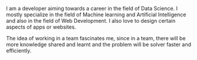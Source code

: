 I am a developer aiming towards a career in the field of Data Science. I mostly specialize in the field of Machine learning and Artificial Intelligence and also in the field of Web Development. I also love to design certain aspects of apps or websites.

The idea of working in a team fascinates me, since in a team, there will be more knowledge shared and learnt and the problem will be solver faster and efficiently.
